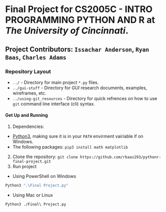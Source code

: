 # Final Project for CS2005C - INTRO PROGRAMMING PYTHON AND R at *The University of Cincinnati*.

## Project Contributors: `Issachar Anderson`, `Ryan Baas`, `Charles Adams`  

### Repository Layout

* `../` - Directory for main project `*.py` files.
* `../gui-stuff` - Directory for *GUI* research documents, examples, wireframes, etc.
* `../using-git_resources`  - Directory for quick refrences on how to use `git` command line interface (cli) syntax.
  
#### Get Up and Running

1. Dependencies:
  
  * [Python3](https://www.python.org/downloads/release/python-373/), making sure it is in your `PATH` envirment vairiable if on Windows.
  * The following packages: `pip3 install math matplotlib`

2. Clone the repository: `git clone https://github.com/rbaas293/pythonr-final-project.git `
3. Run project

  * Using PowerShell on Windows

 ```PowerShell
Python3 ".\Final Project.py"
 ```

  * Using Mac or Linux

```Bash
Python3 ./Final\ Project.py
```

